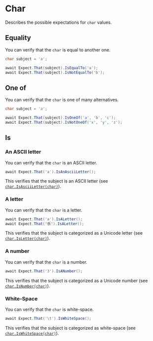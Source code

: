 # Char

Describes the possible expectations for `char` values.

## Equality

You can verify that the `char` is equal to another one.

```csharp
char subject = 'a';

await Expect.That(subject).IsEqualTo('a');
await Expect.That(subject).IsNotEqualTo('b');
```

## One of

You can verify that the `char` is one of many alternatives.

```csharp
char subject = 'a';

await Expect.That(subject).IsOneOf('a', 'b', 'c');
await Expect.That(subject).IsNotOneOf('x', 'y', 'z');
```

## Is

### An ASCII letter

You can verify that the `char` is an ASCII letter.

```csharp
await Expect.That('a').IsAnAsciiLetter();
```

This verifies that the subject is an ASCII letter
(see [`char.IsAsciiLetter(char)`](https://learn.microsoft.com/de-de/dotnet/api/system.char.isasciiletter)).

### A letter

You can verify that the `char` is a letter.

```csharp
await Expect.That('a').IsALetter();
await Expect.That('乐').IsALetter();
```

This verifies that the subject is categorized as a Unicode letter
(see [`char.IsLetter(char)`](https://learn.microsoft.com/de-de/dotnet/api/system.char.isletter)).

### A number

You can verify that the `char` is a number.

```csharp
await Expect.That('3').IsANumber();
```

This verifies that the subject is categorized as a Unicode number
(see [`char.IsNumber(char)`](https://learn.microsoft.com/de-de/dotnet/api/system.char.isnumber)).

### White-Space

You can verify that the `char` is white-space.

```csharp
await Expect.That('\t').IsWhiteSpace();
```

This verifies that the subject is categorized as white-space
(see [`char.IsWhiteSpace(char)`](https://learn.microsoft.com/de-de/dotnet/api/system.char.iswhitespace)).
